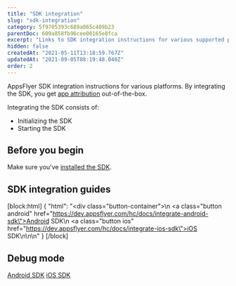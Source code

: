 ```yaml
---
title: "SDK integration"
slug: "sdk-integration"
category: 5f9705393c689a065c409b23
parentDoc: 609a858fb96cee00165e8fca
excerpt: "Links to SDK integration instructions for various supported platforms."
hidden: false
createdAt: "2021-05-11T13:18:59.767Z"
updatedAt: "2021-09-05T08:19:48.040Z"
order: 2
---
```

AppsFlyer SDK integration instructions for various platforms. By integrating the SDK, you get [app attribution](https://support.appsflyer.com/hc/en-us/articles/207447053#what-is-attribution%C2%A0) out-of-the-box.

Integrating the SDK consists of:
 * Initializing the SDK
 * Starting the SDK

## Before you begin
Make sure you've [installed the SDK](doc:sdk-installation).

## SDK integration guides
[block:html]
{
  "html": "<div class=\"button-container\">\n  <a class=\"button android\" href=\"https://dev.appsflyer.com/hc/docs/integrate-android-sdk\">Android SDK</a>\n  <a class=\"button ios\" href=\"https://dev.appsflyer.com/hc/docs/integrate-ios-sdk\">iOS SDK</a>\n</div>\n\n<style>\n  .button-container {\n  \tdisplay: flex;\n  }\n  .button {\n    display: flex;\n    justify-content: center;\n    align-items: center;\n    width: 150px;\n\t  border-radius: 6px;\n    padding: 8px;\n    margin-right: 4px;\n\t}\n  \n  .button:before {\n  \tmargin-right: 4px;\n  }\n  .button.android {\n    border: solid 2px #3DDC84;\n  }\n  .ios {\n  \tborder-radius: 6px;\n    padding: 8px;\n    border: solid 2px #7D7D7D;\n  }\n  .ios:before {\n        content: url(\"https://files.readme.io/19fdc72-apple-icon.svg\");\n  }\n\n  .android:before {\n        content: url(\"https://files.readme.io/d7dc5a3-android-icon.svg\");\n  }\n</style>"
}
[/block]
## Debug mode
<div class="button-container">
  <a class="button android" href="https://dev.appsflyer.com/hc/docs/integrate-android-sdk#enabling-debug-mode">Android SDK</a>
  <a class="button ios" href="https://dev.appsflyer.com/hc/docs/integrate-ios-sdk#enabling-debug-mode">iOS SDK</a>
</div>